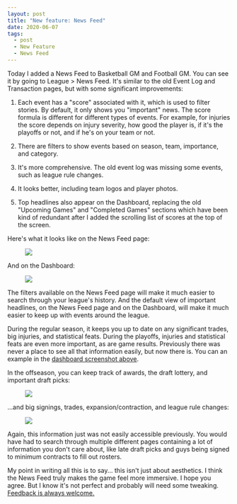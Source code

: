 ```yaml
---
layout: post
title: "New feature: News Feed"
date: 2020-06-07
tags:
  - post
  - New Feature
  - News Feed
---
```


Today I added a News Feed to Basketball GM and Football GM. You can see it by going to League > News Feed. It's similar to the old Event Log and Transaction pages, but with some significant improvements:

1. Each event has a "score" associated with it, which is used to filter stories. By default, it only shows you "important" news. The score formula is different for different types of events. For example, for injuries the score depends on injury severity, how good the player is, if it's the playoffs or not, and if he's on your team or not.

2. There are filters to show events based on season, team, importance, and category.

3. It's more comprehensive. The old event log was missing some events, such as league rule changes.

4. It looks better, including team logos and player photos.

5. Top headlines also appear on the Dashboard, replacing the old "Upcoming Games" and "Completed Games" sections which have been kind of redundant after I added the scrolling list of scores at the top of the screen.

<!--more-->

Here's what it looks like on the News Feed page:

<figure class="overflow-auto"><img src="/files/news-feed-1.png"></figure>

And on the Dashboard:

<figure class="overflow-auto"><img src="/files/news-feed-2.png"></figure>

The filters available on the News Feed page will make it much easier to search through your league's history. And the default view of important headlines, on the News Feed page and on the Dashboard, will make it much easier to keep up with events around the league.

During the regular season, it keeps you up to date on any significant trades, big injuries, and statistical feats. During the playoffs, injuries and statistical feats are even more important, as are game results. Previously there was never a place to see all that information easily, but now there is. You can an example in the <a href="/files/news-feed-2.png">dashboard screenshot above</a>.

In the offseason, you can keep track of awards, the draft lottery, and important draft picks:

<figure><img src="/files/news-feed-3.png" class="img-fluid"></figure>

...and big signings, trades, expansion/contraction, and league rule changes:

<figure><img src="/files/news-feed-4.png" class="img-fluid"></figure>

Again, this information just was not easily accessible previously. You would have had to search through multiple different pages containing a lot of information you don't care about, like late draft picks and guys being signed to minimum contracts to fill out rosters.

My point in writing all this is to say... this isn't just about aesthetics. I think the News Feed truly makes the game feel more immersive. I hope you agree. But I know it's not perfect and probably will need some tweaking. [Feedback is always welcome.](/contact/)
